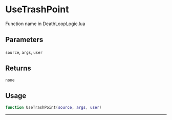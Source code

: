 # UseTrashPoint
Function name in DeathLoopLogic.lua
## Parameters
`source`, `args`, `user`
## Returns
`none`
## Usage
```lua
function UseTrashPoint(source, args, user)
```
---

